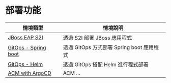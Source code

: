# 部署功能

| 情境類型 | 情境說明 |
|---|---|
| [JBoss EAP S2I](https://github.com/CCChou/OpenShift-PoC-Scenario/blob/main/02_Deploy/01_jboss_eap74_s2i_deploy/README.md) | 透過 S2I 部署 JBoss 應用程式 |
| [GitOps - Spring boot](https://github.com/CCChou/OpenShift-PoC-Scenario/blob/main/02_Deploy/02_spring_gitops_deploy/README.md) | 透過 GitOps 方式部署 Spring boot 應用程式 |
| [GitOps - Helm](https://github.com/CCChou/OpenShift-PoC-Scenario/blob/main/02_Deploy/03_helm_gitops_deploy/README.md) | 透過 GitOps 搭配 Helm 進行程式部署 |
| [ACM with ArgoCD](https://github.com/CCChou/OpenShift-PoC-Scenario/blob/main/02_Deploy/04_acm_gitops_argocd_deploy/README.md) | ACM ... |
